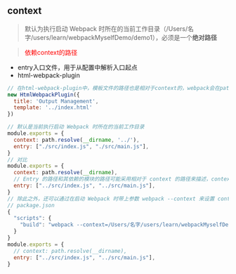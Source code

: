## context

> 默认为执行启动 Webpack 时所在的当前工作目录（/Users/名字/users/learn/webpackMyselfDemo/demo1），必须是一个**绝对路径**

> <font color=red>依赖context的路径</font>
+ entry入口文件，用于从配置中解析入口起点
+ html-webpack-plugin
```js
// 在html-webpack-plugin中，模板文件的路径也是相对于context的，webpack会在path.resolve(context, '../index.html')中查找index.html模版文件
new HtmlWebpackPlugin({
  title: 'Output Management',
  template: '../index.html'
})
```


```js
// 默认是当前执行启动 Webpack 时所在的当前工作目录
module.exports = {
  context: path.resolve(__dirname, '../'),
  entry: ["./src/index.js", "./src/main.js"],
}
// 对比
module.exports = {
  context: path.resolve(__dirname),
  // Entry 的路径和其依赖的模块的路径可能采用相对于 context 的路径来描述，context 会影响到这些相对路径所指向的真实文件
  entry: ["../src/index.js", "../src/main.js"],
}
// 除此之外，还可以通过在启动 Webpack 时带上参数 webpack --context 来设置 context
// package.json
{
  "scripts": {
    "build": "webpack --context=/Users/名字/users/learn/webpackMyselfDemo/demo1/config --config config/webpack.config.js"
  }
}
module.exports = {
  // context: path.resolve(__dirname),
  entry: ["../src/index.js", "../src/main.js"],
}
```